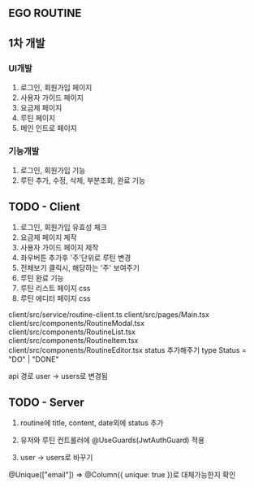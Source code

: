 ## EGO ROUTINE

## 1차 개발

### UI개발

1. 로그인, 회원가입 페이지
2. 사용자 가이드 페이지
3. 요금제 페이지
4. 루틴 페이지
5. 메인 인트로 페이지

### 기능개발

1. 로그인, 회원가입 기능
2. 루틴 추가, 수정, 삭제, 부분조회, 완료 기능

## TODO - Client

1. 로그인, 회원가입 유효성 체크
2. 요금제 페이지 제작
3. 사용자 가이드 페이지 제작
4. 좌우버튼 추가후 '주'단위로 루틴 변경
5. 전체보기 클릭시, 해당하는 '주' 보여주기
6. 루틴 완료 기능
7. 루틴 리스트 페이지 css
8. 루틴 에디터 페이지 css

client/src/service/routine-client.ts
client/src/pages/Main.tsx
client/src/components/RoutineModal.tsx
client/src/components/RoutineList.tsx
client/src/components/RoutineItem.tsx
client/src/components/RoutineEditor.tsx
status 추가해주기
type Status = "DO" | "DONE"

api 경로 user -> users로 변경됨

## TODO - Server

1. routine에 title, content, date외에 status 추가

2. 유저와 루틴 컨트롤러에
   @UseGuards(JwtAuthGuard)
   적용

3. user -> users로 바꾸기

@Unique(["email"]) =>
@Column({ unique: true })로 대체가능한지 확인
